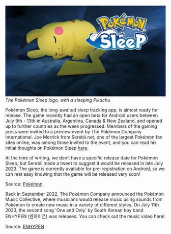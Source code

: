

[![The Pokémon Sleep logo, with a sleeping Pikachu](/web/images/the-pokemon-sleep-logo-with-a-sleeping-pikachu.jpeg)](/web/images/the-pokemon-sleep-logo-with-a-sleeping-pikachu.jpeg)*The Pokémon Sleep logo, with a sleeping Pikachu*



Pokémon Sleep, the long-awaited sleep tracking app, is almost ready for release. The game recently had an open beta for Android users between July 9th - 13th in Australia, Argentina, Canada & New Zealand, and opened up to further countries as the week progressed. Members of the gaming press were invited to a preview event by The Pokémon Company International. Joe Merrick from Serebii.net, one of the largest Pokémon fan sites online, was among those invited to the event, and you can read his initial thoughts on Pokémon Sleep [here](https://www.serebii.net/pokemonsleep/preview/).

At the time of writing, we don’t have a specific release date for Pokémon Sleep, but Serebii made a tweet to suggest it would be released in late July 2023. The game is currently available for pre-registration on Android, so we can rest easy knowing that the game will be released very soon!

Source: [Pokémon](https://www.pokemon.com/uk/app/pokemon-sleep/)

Back in September 2022, The Pokémon Company announced the Pokémon Music Collective, where musicians would release music using sounds from Pokémon to create new music in a variety of different styles. On July 11th 2023, the second song 'One and Only' by South Korean boy band ENHYPEN (엔하이픈) was released. You can check out the music video here!  

Source: [ENHYPEN](https://www.youtube.com/watch?v=CJsZTiYnRgI)
